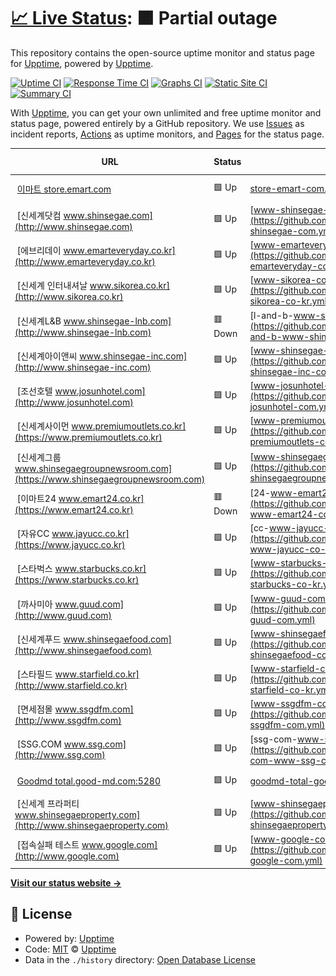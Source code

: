 # [📈 Live Status](https://demo.upptime.js.org): <!--live status--> **🟧 Partial outage**

This repository contains the open-source uptime monitor and status page for [Upptime](https://upptime.js.org), powered by [Upptime](https://github.com/upptime/upptime).

[![Uptime CI](https://github.com/lksjames/monitoring/workflows/Uptime%20CI/badge.svg)](https://github.com/lksjames/monitoring/actions?query=workflow%3A%22Uptime+CI%22)
[![Response Time CI](https://github.com/lksjames/monitoring/workflows/Response%20Time%20CI/badge.svg)](https://github.com/lksjames/monitoring/actions?query=workflow%3A%22Response+Time+CI%22)
[![Graphs CI](https://github.com/lksjames/monitoring/workflows/Graphs%20CI/badge.svg)](https://github.com/lksjames/monitoring/actions?query=workflow%3A%22Graphs+CI%22)
[![Static Site CI](https://github.com/lksjames/monitoring/workflows/Static%20Site%20CI/badge.svg)](https://github.com/lksjames/monitoring/actions?query=workflow%3A%22Static+Site+CI%22)
[![Summary CI](https://github.com/lksjames/monitoring/workflows/Summary%20CI/badge.svg)](https://github.com/lksjames/monitoring/actions?query=workflow%3A%22Summary+CI%22)

With [Upptime](https://upptime.js.org), you can get your own unlimited and free uptime monitor and status page, powered entirely by a GitHub repository. We use [Issues](https://github.com/upptime/upptime/issues) as incident reports, [Actions](https://github.com/lksjames/monitoring/actions) as uptime monitors, and [Pages](https://demo.upptime.js.org) for the status page.

<!--start: status pages-->
<!-- This summary is generated by Upptime (https://github.com/upptime/upptime) -->
<!-- Do not edit this manually, your changes will be overwritten -->
<!-- prettier-ignore -->
| URL | Status | History | Response Time | Uptime |
| --- | ------ | ------- | ------------- | ------ |
| <img alt="" src="https://icons.duckduckgo.com/ip3/store.emart.com.ico" height="13"> [이마트 store.emart.com](https://store.emart.com) | 🟩 Up | [store-emart-com.yml](https://github.com/lksjames/monitoring/commits/HEAD/history/store-emart-com.yml) | <details><summary><img alt="Response time graph" src="./graphs/store-emart-com/response-time-week.png" height="20"> 801ms</summary><br><a href="https://lksjames.github.io/monitoring/history/store-emart-com"><img alt="Response time 1028" src="https://img.shields.io/endpoint?url=https%3A%2F%2Fraw.githubusercontent.com%2Flksjames%2Fmonitoring%2FHEAD%2Fapi%2Fstore-emart-com%2Fresponse-time.json"></a><br><a href="https://lksjames.github.io/monitoring/history/store-emart-com"><img alt="24-hour response time 631" src="https://img.shields.io/endpoint?url=https%3A%2F%2Fraw.githubusercontent.com%2Flksjames%2Fmonitoring%2FHEAD%2Fapi%2Fstore-emart-com%2Fresponse-time-day.json"></a><br><a href="https://lksjames.github.io/monitoring/history/store-emart-com"><img alt="7-day response time 801" src="https://img.shields.io/endpoint?url=https%3A%2F%2Fraw.githubusercontent.com%2Flksjames%2Fmonitoring%2FHEAD%2Fapi%2Fstore-emart-com%2Fresponse-time-week.json"></a><br><a href="https://lksjames.github.io/monitoring/history/store-emart-com"><img alt="30-day response time 810" src="https://img.shields.io/endpoint?url=https%3A%2F%2Fraw.githubusercontent.com%2Flksjames%2Fmonitoring%2FHEAD%2Fapi%2Fstore-emart-com%2Fresponse-time-month.json"></a><br><a href="https://lksjames.github.io/monitoring/history/store-emart-com"><img alt="1-year response time 1026" src="https://img.shields.io/endpoint?url=https%3A%2F%2Fraw.githubusercontent.com%2Flksjames%2Fmonitoring%2FHEAD%2Fapi%2Fstore-emart-com%2Fresponse-time-year.json"></a></details> | <details><summary><a href="https://lksjames.github.io/monitoring/history/store-emart-com">100.00%</a></summary><a href="https://lksjames.github.io/monitoring/history/store-emart-com"><img alt="All-time uptime 99.62%" src="https://img.shields.io/endpoint?url=https%3A%2F%2Fraw.githubusercontent.com%2Flksjames%2Fmonitoring%2FHEAD%2Fapi%2Fstore-emart-com%2Fuptime.json"></a><br><a href="https://lksjames.github.io/monitoring/history/store-emart-com"><img alt="24-hour uptime 100.00%" src="https://img.shields.io/endpoint?url=https%3A%2F%2Fraw.githubusercontent.com%2Flksjames%2Fmonitoring%2FHEAD%2Fapi%2Fstore-emart-com%2Fuptime-day.json"></a><br><a href="https://lksjames.github.io/monitoring/history/store-emart-com"><img alt="7-day uptime 100.00%" src="https://img.shields.io/endpoint?url=https%3A%2F%2Fraw.githubusercontent.com%2Flksjames%2Fmonitoring%2FHEAD%2Fapi%2Fstore-emart-com%2Fuptime-week.json"></a><br><a href="https://lksjames.github.io/monitoring/history/store-emart-com"><img alt="30-day uptime 100.00%" src="https://img.shields.io/endpoint?url=https%3A%2F%2Fraw.githubusercontent.com%2Flksjames%2Fmonitoring%2FHEAD%2Fapi%2Fstore-emart-com%2Fuptime-month.json"></a><br><a href="https://lksjames.github.io/monitoring/history/store-emart-com"><img alt="1-year uptime 99.53%" src="https://img.shields.io/endpoint?url=https%3A%2F%2Fraw.githubusercontent.com%2Flksjames%2Fmonitoring%2FHEAD%2Fapi%2Fstore-emart-com%2Fuptime-year.json"></a></details>
| <img alt="" src="https://icons.duckduckgo.com/ip3/www.shinsegae.com.ico" height="13"> [신세계닷컴 www.shinsegae.com](http://www.shinsegae.com) | 🟩 Up | [www-shinsegae-com.yml](https://github.com/lksjames/monitoring/commits/HEAD/history/www-shinsegae-com.yml) | <details><summary><img alt="Response time graph" src="./graphs/www-shinsegae-com/response-time-week.png" height="20"> 1238ms</summary><br><a href="https://lksjames.github.io/monitoring/history/www-shinsegae-com"><img alt="Response time 1270" src="https://img.shields.io/endpoint?url=https%3A%2F%2Fraw.githubusercontent.com%2Flksjames%2Fmonitoring%2FHEAD%2Fapi%2Fwww-shinsegae-com%2Fresponse-time.json"></a><br><a href="https://lksjames.github.io/monitoring/history/www-shinsegae-com"><img alt="24-hour response time 966" src="https://img.shields.io/endpoint?url=https%3A%2F%2Fraw.githubusercontent.com%2Flksjames%2Fmonitoring%2FHEAD%2Fapi%2Fwww-shinsegae-com%2Fresponse-time-day.json"></a><br><a href="https://lksjames.github.io/monitoring/history/www-shinsegae-com"><img alt="7-day response time 1238" src="https://img.shields.io/endpoint?url=https%3A%2F%2Fraw.githubusercontent.com%2Flksjames%2Fmonitoring%2FHEAD%2Fapi%2Fwww-shinsegae-com%2Fresponse-time-week.json"></a><br><a href="https://lksjames.github.io/monitoring/history/www-shinsegae-com"><img alt="30-day response time 1246" src="https://img.shields.io/endpoint?url=https%3A%2F%2Fraw.githubusercontent.com%2Flksjames%2Fmonitoring%2FHEAD%2Fapi%2Fwww-shinsegae-com%2Fresponse-time-month.json"></a><br><a href="https://lksjames.github.io/monitoring/history/www-shinsegae-com"><img alt="1-year response time 1277" src="https://img.shields.io/endpoint?url=https%3A%2F%2Fraw.githubusercontent.com%2Flksjames%2Fmonitoring%2FHEAD%2Fapi%2Fwww-shinsegae-com%2Fresponse-time-year.json"></a></details> | <details><summary><a href="https://lksjames.github.io/monitoring/history/www-shinsegae-com">100.00%</a></summary><a href="https://lksjames.github.io/monitoring/history/www-shinsegae-com"><img alt="All-time uptime 99.99%" src="https://img.shields.io/endpoint?url=https%3A%2F%2Fraw.githubusercontent.com%2Flksjames%2Fmonitoring%2FHEAD%2Fapi%2Fwww-shinsegae-com%2Fuptime.json"></a><br><a href="https://lksjames.github.io/monitoring/history/www-shinsegae-com"><img alt="24-hour uptime 100.00%" src="https://img.shields.io/endpoint?url=https%3A%2F%2Fraw.githubusercontent.com%2Flksjames%2Fmonitoring%2FHEAD%2Fapi%2Fwww-shinsegae-com%2Fuptime-day.json"></a><br><a href="https://lksjames.github.io/monitoring/history/www-shinsegae-com"><img alt="7-day uptime 100.00%" src="https://img.shields.io/endpoint?url=https%3A%2F%2Fraw.githubusercontent.com%2Flksjames%2Fmonitoring%2FHEAD%2Fapi%2Fwww-shinsegae-com%2Fuptime-week.json"></a><br><a href="https://lksjames.github.io/monitoring/history/www-shinsegae-com"><img alt="30-day uptime 100.00%" src="https://img.shields.io/endpoint?url=https%3A%2F%2Fraw.githubusercontent.com%2Flksjames%2Fmonitoring%2FHEAD%2Fapi%2Fwww-shinsegae-com%2Fuptime-month.json"></a><br><a href="https://lksjames.github.io/monitoring/history/www-shinsegae-com"><img alt="1-year uptime 99.99%" src="https://img.shields.io/endpoint?url=https%3A%2F%2Fraw.githubusercontent.com%2Flksjames%2Fmonitoring%2FHEAD%2Fapi%2Fwww-shinsegae-com%2Fuptime-year.json"></a></details>
| <img alt="" src="https://icons.duckduckgo.com/ip3/www.emarteveryday.co.kr.ico" height="13"> [에브리데이 www.emarteveryday.co.kr](http://www.emarteveryday.co.kr) | 🟩 Up | [www-emarteveryday-co-kr.yml](https://github.com/lksjames/monitoring/commits/HEAD/history/www-emarteveryday-co-kr.yml) | <details><summary><img alt="Response time graph" src="./graphs/www-emarteveryday-co-kr/response-time-week.png" height="20"> 970ms</summary><br><a href="https://lksjames.github.io/monitoring/history/www-emarteveryday-co-kr"><img alt="Response time 1353" src="https://img.shields.io/endpoint?url=https%3A%2F%2Fraw.githubusercontent.com%2Flksjames%2Fmonitoring%2FHEAD%2Fapi%2Fwww-emarteveryday-co-kr%2Fresponse-time.json"></a><br><a href="https://lksjames.github.io/monitoring/history/www-emarteveryday-co-kr"><img alt="24-hour response time 642" src="https://img.shields.io/endpoint?url=https%3A%2F%2Fraw.githubusercontent.com%2Flksjames%2Fmonitoring%2FHEAD%2Fapi%2Fwww-emarteveryday-co-kr%2Fresponse-time-day.json"></a><br><a href="https://lksjames.github.io/monitoring/history/www-emarteveryday-co-kr"><img alt="7-day response time 970" src="https://img.shields.io/endpoint?url=https%3A%2F%2Fraw.githubusercontent.com%2Flksjames%2Fmonitoring%2FHEAD%2Fapi%2Fwww-emarteveryday-co-kr%2Fresponse-time-week.json"></a><br><a href="https://lksjames.github.io/monitoring/history/www-emarteveryday-co-kr"><img alt="30-day response time 969" src="https://img.shields.io/endpoint?url=https%3A%2F%2Fraw.githubusercontent.com%2Flksjames%2Fmonitoring%2FHEAD%2Fapi%2Fwww-emarteveryday-co-kr%2Fresponse-time-month.json"></a><br><a href="https://lksjames.github.io/monitoring/history/www-emarteveryday-co-kr"><img alt="1-year response time 1344" src="https://img.shields.io/endpoint?url=https%3A%2F%2Fraw.githubusercontent.com%2Flksjames%2Fmonitoring%2FHEAD%2Fapi%2Fwww-emarteveryday-co-kr%2Fresponse-time-year.json"></a></details> | <details><summary><a href="https://lksjames.github.io/monitoring/history/www-emarteveryday-co-kr">100.00%</a></summary><a href="https://lksjames.github.io/monitoring/history/www-emarteveryday-co-kr"><img alt="All-time uptime 100.00%" src="https://img.shields.io/endpoint?url=https%3A%2F%2Fraw.githubusercontent.com%2Flksjames%2Fmonitoring%2FHEAD%2Fapi%2Fwww-emarteveryday-co-kr%2Fuptime.json"></a><br><a href="https://lksjames.github.io/monitoring/history/www-emarteveryday-co-kr"><img alt="24-hour uptime 100.00%" src="https://img.shields.io/endpoint?url=https%3A%2F%2Fraw.githubusercontent.com%2Flksjames%2Fmonitoring%2FHEAD%2Fapi%2Fwww-emarteveryday-co-kr%2Fuptime-day.json"></a><br><a href="https://lksjames.github.io/monitoring/history/www-emarteveryday-co-kr"><img alt="7-day uptime 100.00%" src="https://img.shields.io/endpoint?url=https%3A%2F%2Fraw.githubusercontent.com%2Flksjames%2Fmonitoring%2FHEAD%2Fapi%2Fwww-emarteveryday-co-kr%2Fuptime-week.json"></a><br><a href="https://lksjames.github.io/monitoring/history/www-emarteveryday-co-kr"><img alt="30-day uptime 100.00%" src="https://img.shields.io/endpoint?url=https%3A%2F%2Fraw.githubusercontent.com%2Flksjames%2Fmonitoring%2FHEAD%2Fapi%2Fwww-emarteveryday-co-kr%2Fuptime-month.json"></a><br><a href="https://lksjames.github.io/monitoring/history/www-emarteveryday-co-kr"><img alt="1-year uptime 100.00%" src="https://img.shields.io/endpoint?url=https%3A%2F%2Fraw.githubusercontent.com%2Flksjames%2Fmonitoring%2FHEAD%2Fapi%2Fwww-emarteveryday-co-kr%2Fuptime-year.json"></a></details>
| <img alt="" src="https://icons.duckduckgo.com/ip3/www.sikorea.co.kr.ico" height="13"> [신세계 인터내셔날 www.sikorea.co.kr](http://www.sikorea.co.kr) | 🟩 Up | [www-sikorea-co-kr.yml](https://github.com/lksjames/monitoring/commits/HEAD/history/www-sikorea-co-kr.yml) | <details><summary><img alt="Response time graph" src="./graphs/www-sikorea-co-kr/response-time-week.png" height="20"> 1541ms</summary><br><a href="https://lksjames.github.io/monitoring/history/www-sikorea-co-kr"><img alt="Response time 1164" src="https://img.shields.io/endpoint?url=https%3A%2F%2Fraw.githubusercontent.com%2Flksjames%2Fmonitoring%2FHEAD%2Fapi%2Fwww-sikorea-co-kr%2Fresponse-time.json"></a><br><a href="https://lksjames.github.io/monitoring/history/www-sikorea-co-kr"><img alt="24-hour response time 730" src="https://img.shields.io/endpoint?url=https%3A%2F%2Fraw.githubusercontent.com%2Flksjames%2Fmonitoring%2FHEAD%2Fapi%2Fwww-sikorea-co-kr%2Fresponse-time-day.json"></a><br><a href="https://lksjames.github.io/monitoring/history/www-sikorea-co-kr"><img alt="7-day response time 1541" src="https://img.shields.io/endpoint?url=https%3A%2F%2Fraw.githubusercontent.com%2Flksjames%2Fmonitoring%2FHEAD%2Fapi%2Fwww-sikorea-co-kr%2Fresponse-time-week.json"></a><br><a href="https://lksjames.github.io/monitoring/history/www-sikorea-co-kr"><img alt="30-day response time 1067" src="https://img.shields.io/endpoint?url=https%3A%2F%2Fraw.githubusercontent.com%2Flksjames%2Fmonitoring%2FHEAD%2Fapi%2Fwww-sikorea-co-kr%2Fresponse-time-month.json"></a><br><a href="https://lksjames.github.io/monitoring/history/www-sikorea-co-kr"><img alt="1-year response time 1157" src="https://img.shields.io/endpoint?url=https%3A%2F%2Fraw.githubusercontent.com%2Flksjames%2Fmonitoring%2FHEAD%2Fapi%2Fwww-sikorea-co-kr%2Fresponse-time-year.json"></a></details> | <details><summary><a href="https://lksjames.github.io/monitoring/history/www-sikorea-co-kr">100.00%</a></summary><a href="https://lksjames.github.io/monitoring/history/www-sikorea-co-kr"><img alt="All-time uptime 100.00%" src="https://img.shields.io/endpoint?url=https%3A%2F%2Fraw.githubusercontent.com%2Flksjames%2Fmonitoring%2FHEAD%2Fapi%2Fwww-sikorea-co-kr%2Fuptime.json"></a><br><a href="https://lksjames.github.io/monitoring/history/www-sikorea-co-kr"><img alt="24-hour uptime 100.00%" src="https://img.shields.io/endpoint?url=https%3A%2F%2Fraw.githubusercontent.com%2Flksjames%2Fmonitoring%2FHEAD%2Fapi%2Fwww-sikorea-co-kr%2Fuptime-day.json"></a><br><a href="https://lksjames.github.io/monitoring/history/www-sikorea-co-kr"><img alt="7-day uptime 100.00%" src="https://img.shields.io/endpoint?url=https%3A%2F%2Fraw.githubusercontent.com%2Flksjames%2Fmonitoring%2FHEAD%2Fapi%2Fwww-sikorea-co-kr%2Fuptime-week.json"></a><br><a href="https://lksjames.github.io/monitoring/history/www-sikorea-co-kr"><img alt="30-day uptime 100.00%" src="https://img.shields.io/endpoint?url=https%3A%2F%2Fraw.githubusercontent.com%2Flksjames%2Fmonitoring%2FHEAD%2Fapi%2Fwww-sikorea-co-kr%2Fuptime-month.json"></a><br><a href="https://lksjames.github.io/monitoring/history/www-sikorea-co-kr"><img alt="1-year uptime 100.00%" src="https://img.shields.io/endpoint?url=https%3A%2F%2Fraw.githubusercontent.com%2Flksjames%2Fmonitoring%2FHEAD%2Fapi%2Fwww-sikorea-co-kr%2Fuptime-year.json"></a></details>
| <img alt="" src="https://icons.duckduckgo.com/ip3/www.shinsegae-lnb.com.ico" height="13"> [신세계L&B www.shinsegae-lnb.com](http://www.shinsegae-lnb.com) | 🟥 Down | [l-and-b-www-shinsegae-lnb-com.yml](https://github.com/lksjames/monitoring/commits/HEAD/history/l-and-b-www-shinsegae-lnb-com.yml) | <details><summary><img alt="Response time graph" src="./graphs/l-and-b-www-shinsegae-lnb-com/response-time-week.png" height="20"> 0ms</summary><br><a href="https://lksjames.github.io/monitoring/history/l-and-b-www-shinsegae-lnb-com"><img alt="Response time 1368" src="https://img.shields.io/endpoint?url=https%3A%2F%2Fraw.githubusercontent.com%2Flksjames%2Fmonitoring%2FHEAD%2Fapi%2Fl-and-b-www-shinsegae-lnb-com%2Fresponse-time.json"></a><br><a href="https://lksjames.github.io/monitoring/history/l-and-b-www-shinsegae-lnb-com"><img alt="24-hour response time 0" src="https://img.shields.io/endpoint?url=https%3A%2F%2Fraw.githubusercontent.com%2Flksjames%2Fmonitoring%2FHEAD%2Fapi%2Fl-and-b-www-shinsegae-lnb-com%2Fresponse-time-day.json"></a><br><a href="https://lksjames.github.io/monitoring/history/l-and-b-www-shinsegae-lnb-com"><img alt="7-day response time 0" src="https://img.shields.io/endpoint?url=https%3A%2F%2Fraw.githubusercontent.com%2Flksjames%2Fmonitoring%2FHEAD%2Fapi%2Fl-and-b-www-shinsegae-lnb-com%2Fresponse-time-week.json"></a><br><a href="https://lksjames.github.io/monitoring/history/l-and-b-www-shinsegae-lnb-com"><img alt="30-day response time 0" src="https://img.shields.io/endpoint?url=https%3A%2F%2Fraw.githubusercontent.com%2Flksjames%2Fmonitoring%2FHEAD%2Fapi%2Fl-and-b-www-shinsegae-lnb-com%2Fresponse-time-month.json"></a><br><a href="https://lksjames.github.io/monitoring/history/l-and-b-www-shinsegae-lnb-com"><img alt="1-year response time 1411" src="https://img.shields.io/endpoint?url=https%3A%2F%2Fraw.githubusercontent.com%2Flksjames%2Fmonitoring%2FHEAD%2Fapi%2Fl-and-b-www-shinsegae-lnb-com%2Fresponse-time-year.json"></a></details> | <details><summary><a href="https://lksjames.github.io/monitoring/history/l-and-b-www-shinsegae-lnb-com">0.00%</a></summary><a href="https://lksjames.github.io/monitoring/history/l-and-b-www-shinsegae-lnb-com"><img alt="All-time uptime 86.27%" src="https://img.shields.io/endpoint?url=https%3A%2F%2Fraw.githubusercontent.com%2Flksjames%2Fmonitoring%2FHEAD%2Fapi%2Fl-and-b-www-shinsegae-lnb-com%2Fuptime.json"></a><br><a href="https://lksjames.github.io/monitoring/history/l-and-b-www-shinsegae-lnb-com"><img alt="24-hour uptime 0.00%" src="https://img.shields.io/endpoint?url=https%3A%2F%2Fraw.githubusercontent.com%2Flksjames%2Fmonitoring%2FHEAD%2Fapi%2Fl-and-b-www-shinsegae-lnb-com%2Fuptime-day.json"></a><br><a href="https://lksjames.github.io/monitoring/history/l-and-b-www-shinsegae-lnb-com"><img alt="7-day uptime 0.00%" src="https://img.shields.io/endpoint?url=https%3A%2F%2Fraw.githubusercontent.com%2Flksjames%2Fmonitoring%2FHEAD%2Fapi%2Fl-and-b-www-shinsegae-lnb-com%2Fuptime-week.json"></a><br><a href="https://lksjames.github.io/monitoring/history/l-and-b-www-shinsegae-lnb-com"><img alt="30-day uptime 0.00%" src="https://img.shields.io/endpoint?url=https%3A%2F%2Fraw.githubusercontent.com%2Flksjames%2Fmonitoring%2FHEAD%2Fapi%2Fl-and-b-www-shinsegae-lnb-com%2Fuptime-month.json"></a><br><a href="https://lksjames.github.io/monitoring/history/l-and-b-www-shinsegae-lnb-com"><img alt="1-year uptime 82.65%" src="https://img.shields.io/endpoint?url=https%3A%2F%2Fraw.githubusercontent.com%2Flksjames%2Fmonitoring%2FHEAD%2Fapi%2Fl-and-b-www-shinsegae-lnb-com%2Fuptime-year.json"></a></details>
| <img alt="" src="https://icons.duckduckgo.com/ip3/www.shinsegae-inc.com.ico" height="13"> [신세계아이앤씨 www.shinsegae-inc.com](http://www.shinsegae-inc.com) | 🟩 Up | [www-shinsegae-inc-com.yml](https://github.com/lksjames/monitoring/commits/HEAD/history/www-shinsegae-inc-com.yml) | <details><summary><img alt="Response time graph" src="./graphs/www-shinsegae-inc-com/response-time-week.png" height="20"> 1475ms</summary><br><a href="https://lksjames.github.io/monitoring/history/www-shinsegae-inc-com"><img alt="Response time 1977" src="https://img.shields.io/endpoint?url=https%3A%2F%2Fraw.githubusercontent.com%2Flksjames%2Fmonitoring%2FHEAD%2Fapi%2Fwww-shinsegae-inc-com%2Fresponse-time.json"></a><br><a href="https://lksjames.github.io/monitoring/history/www-shinsegae-inc-com"><img alt="24-hour response time 1287" src="https://img.shields.io/endpoint?url=https%3A%2F%2Fraw.githubusercontent.com%2Flksjames%2Fmonitoring%2FHEAD%2Fapi%2Fwww-shinsegae-inc-com%2Fresponse-time-day.json"></a><br><a href="https://lksjames.github.io/monitoring/history/www-shinsegae-inc-com"><img alt="7-day response time 1475" src="https://img.shields.io/endpoint?url=https%3A%2F%2Fraw.githubusercontent.com%2Flksjames%2Fmonitoring%2FHEAD%2Fapi%2Fwww-shinsegae-inc-com%2Fresponse-time-week.json"></a><br><a href="https://lksjames.github.io/monitoring/history/www-shinsegae-inc-com"><img alt="30-day response time 1447" src="https://img.shields.io/endpoint?url=https%3A%2F%2Fraw.githubusercontent.com%2Flksjames%2Fmonitoring%2FHEAD%2Fapi%2Fwww-shinsegae-inc-com%2Fresponse-time-month.json"></a><br><a href="https://lksjames.github.io/monitoring/history/www-shinsegae-inc-com"><img alt="1-year response time 1687" src="https://img.shields.io/endpoint?url=https%3A%2F%2Fraw.githubusercontent.com%2Flksjames%2Fmonitoring%2FHEAD%2Fapi%2Fwww-shinsegae-inc-com%2Fresponse-time-year.json"></a></details> | <details><summary><a href="https://lksjames.github.io/monitoring/history/www-shinsegae-inc-com">100.00%</a></summary><a href="https://lksjames.github.io/monitoring/history/www-shinsegae-inc-com"><img alt="All-time uptime 99.96%" src="https://img.shields.io/endpoint?url=https%3A%2F%2Fraw.githubusercontent.com%2Flksjames%2Fmonitoring%2FHEAD%2Fapi%2Fwww-shinsegae-inc-com%2Fuptime.json"></a><br><a href="https://lksjames.github.io/monitoring/history/www-shinsegae-inc-com"><img alt="24-hour uptime 100.00%" src="https://img.shields.io/endpoint?url=https%3A%2F%2Fraw.githubusercontent.com%2Flksjames%2Fmonitoring%2FHEAD%2Fapi%2Fwww-shinsegae-inc-com%2Fuptime-day.json"></a><br><a href="https://lksjames.github.io/monitoring/history/www-shinsegae-inc-com"><img alt="7-day uptime 100.00%" src="https://img.shields.io/endpoint?url=https%3A%2F%2Fraw.githubusercontent.com%2Flksjames%2Fmonitoring%2FHEAD%2Fapi%2Fwww-shinsegae-inc-com%2Fuptime-week.json"></a><br><a href="https://lksjames.github.io/monitoring/history/www-shinsegae-inc-com"><img alt="30-day uptime 99.75%" src="https://img.shields.io/endpoint?url=https%3A%2F%2Fraw.githubusercontent.com%2Flksjames%2Fmonitoring%2FHEAD%2Fapi%2Fwww-shinsegae-inc-com%2Fuptime-month.json"></a><br><a href="https://lksjames.github.io/monitoring/history/www-shinsegae-inc-com"><img alt="1-year uptime 99.96%" src="https://img.shields.io/endpoint?url=https%3A%2F%2Fraw.githubusercontent.com%2Flksjames%2Fmonitoring%2FHEAD%2Fapi%2Fwww-shinsegae-inc-com%2Fuptime-year.json"></a></details>
| <img alt="" src="https://icons.duckduckgo.com/ip3/www.josunhotel.com.ico" height="13"> [조선호텔 www.josunhotel.com](http://www.josunhotel.com) | 🟩 Up | [www-josunhotel-com.yml](https://github.com/lksjames/monitoring/commits/HEAD/history/www-josunhotel-com.yml) | <details><summary><img alt="Response time graph" src="./graphs/www-josunhotel-com/response-time-week.png" height="20"> 6404ms</summary><br><a href="https://lksjames.github.io/monitoring/history/www-josunhotel-com"><img alt="Response time 3705" src="https://img.shields.io/endpoint?url=https%3A%2F%2Fraw.githubusercontent.com%2Flksjames%2Fmonitoring%2FHEAD%2Fapi%2Fwww-josunhotel-com%2Fresponse-time.json"></a><br><a href="https://lksjames.github.io/monitoring/history/www-josunhotel-com"><img alt="24-hour response time 2823" src="https://img.shields.io/endpoint?url=https%3A%2F%2Fraw.githubusercontent.com%2Flksjames%2Fmonitoring%2FHEAD%2Fapi%2Fwww-josunhotel-com%2Fresponse-time-day.json"></a><br><a href="https://lksjames.github.io/monitoring/history/www-josunhotel-com"><img alt="7-day response time 6404" src="https://img.shields.io/endpoint?url=https%3A%2F%2Fraw.githubusercontent.com%2Flksjames%2Fmonitoring%2FHEAD%2Fapi%2Fwww-josunhotel-com%2Fresponse-time-week.json"></a><br><a href="https://lksjames.github.io/monitoring/history/www-josunhotel-com"><img alt="30-day response time 5147" src="https://img.shields.io/endpoint?url=https%3A%2F%2Fraw.githubusercontent.com%2Flksjames%2Fmonitoring%2FHEAD%2Fapi%2Fwww-josunhotel-com%2Fresponse-time-month.json"></a><br><a href="https://lksjames.github.io/monitoring/history/www-josunhotel-com"><img alt="1-year response time 3786" src="https://img.shields.io/endpoint?url=https%3A%2F%2Fraw.githubusercontent.com%2Flksjames%2Fmonitoring%2FHEAD%2Fapi%2Fwww-josunhotel-com%2Fresponse-time-year.json"></a></details> | <details><summary><a href="https://lksjames.github.io/monitoring/history/www-josunhotel-com">100.00%</a></summary><a href="https://lksjames.github.io/monitoring/history/www-josunhotel-com"><img alt="All-time uptime 99.10%" src="https://img.shields.io/endpoint?url=https%3A%2F%2Fraw.githubusercontent.com%2Flksjames%2Fmonitoring%2FHEAD%2Fapi%2Fwww-josunhotel-com%2Fuptime.json"></a><br><a href="https://lksjames.github.io/monitoring/history/www-josunhotel-com"><img alt="24-hour uptime 100.00%" src="https://img.shields.io/endpoint?url=https%3A%2F%2Fraw.githubusercontent.com%2Flksjames%2Fmonitoring%2FHEAD%2Fapi%2Fwww-josunhotel-com%2Fuptime-day.json"></a><br><a href="https://lksjames.github.io/monitoring/history/www-josunhotel-com"><img alt="7-day uptime 100.00%" src="https://img.shields.io/endpoint?url=https%3A%2F%2Fraw.githubusercontent.com%2Flksjames%2Fmonitoring%2FHEAD%2Fapi%2Fwww-josunhotel-com%2Fuptime-week.json"></a><br><a href="https://lksjames.github.io/monitoring/history/www-josunhotel-com"><img alt="30-day uptime 100.00%" src="https://img.shields.io/endpoint?url=https%3A%2F%2Fraw.githubusercontent.com%2Flksjames%2Fmonitoring%2FHEAD%2Fapi%2Fwww-josunhotel-com%2Fuptime-month.json"></a><br><a href="https://lksjames.github.io/monitoring/history/www-josunhotel-com"><img alt="1-year uptime 99.30%" src="https://img.shields.io/endpoint?url=https%3A%2F%2Fraw.githubusercontent.com%2Flksjames%2Fmonitoring%2FHEAD%2Fapi%2Fwww-josunhotel-com%2Fuptime-year.json"></a></details>
| <img alt="" src="https://icons.duckduckgo.com/ip3/www.premiumoutlets.co.kr.ico" height="13"> [신세계사이먼 www.premiumoutlets.co.kr](https://www.premiumoutlets.co.kr) | 🟩 Up | [www-premiumoutlets-co-kr.yml](https://github.com/lksjames/monitoring/commits/HEAD/history/www-premiumoutlets-co-kr.yml) | <details><summary><img alt="Response time graph" src="./graphs/www-premiumoutlets-co-kr/response-time-week.png" height="20"> 1346ms</summary><br><a href="https://lksjames.github.io/monitoring/history/www-premiumoutlets-co-kr"><img alt="Response time 1232" src="https://img.shields.io/endpoint?url=https%3A%2F%2Fraw.githubusercontent.com%2Flksjames%2Fmonitoring%2FHEAD%2Fapi%2Fwww-premiumoutlets-co-kr%2Fresponse-time.json"></a><br><a href="https://lksjames.github.io/monitoring/history/www-premiumoutlets-co-kr"><img alt="24-hour response time 1056" src="https://img.shields.io/endpoint?url=https%3A%2F%2Fraw.githubusercontent.com%2Flksjames%2Fmonitoring%2FHEAD%2Fapi%2Fwww-premiumoutlets-co-kr%2Fresponse-time-day.json"></a><br><a href="https://lksjames.github.io/monitoring/history/www-premiumoutlets-co-kr"><img alt="7-day response time 1346" src="https://img.shields.io/endpoint?url=https%3A%2F%2Fraw.githubusercontent.com%2Flksjames%2Fmonitoring%2FHEAD%2Fapi%2Fwww-premiumoutlets-co-kr%2Fresponse-time-week.json"></a><br><a href="https://lksjames.github.io/monitoring/history/www-premiumoutlets-co-kr"><img alt="30-day response time 1324" src="https://img.shields.io/endpoint?url=https%3A%2F%2Fraw.githubusercontent.com%2Flksjames%2Fmonitoring%2FHEAD%2Fapi%2Fwww-premiumoutlets-co-kr%2Fresponse-time-month.json"></a><br><a href="https://lksjames.github.io/monitoring/history/www-premiumoutlets-co-kr"><img alt="1-year response time 1229" src="https://img.shields.io/endpoint?url=https%3A%2F%2Fraw.githubusercontent.com%2Flksjames%2Fmonitoring%2FHEAD%2Fapi%2Fwww-premiumoutlets-co-kr%2Fresponse-time-year.json"></a></details> | <details><summary><a href="https://lksjames.github.io/monitoring/history/www-premiumoutlets-co-kr">100.00%</a></summary><a href="https://lksjames.github.io/monitoring/history/www-premiumoutlets-co-kr"><img alt="All-time uptime 99.95%" src="https://img.shields.io/endpoint?url=https%3A%2F%2Fraw.githubusercontent.com%2Flksjames%2Fmonitoring%2FHEAD%2Fapi%2Fwww-premiumoutlets-co-kr%2Fuptime.json"></a><br><a href="https://lksjames.github.io/monitoring/history/www-premiumoutlets-co-kr"><img alt="24-hour uptime 100.00%" src="https://img.shields.io/endpoint?url=https%3A%2F%2Fraw.githubusercontent.com%2Flksjames%2Fmonitoring%2FHEAD%2Fapi%2Fwww-premiumoutlets-co-kr%2Fuptime-day.json"></a><br><a href="https://lksjames.github.io/monitoring/history/www-premiumoutlets-co-kr"><img alt="7-day uptime 100.00%" src="https://img.shields.io/endpoint?url=https%3A%2F%2Fraw.githubusercontent.com%2Flksjames%2Fmonitoring%2FHEAD%2Fapi%2Fwww-premiumoutlets-co-kr%2Fuptime-week.json"></a><br><a href="https://lksjames.github.io/monitoring/history/www-premiumoutlets-co-kr"><img alt="30-day uptime 100.00%" src="https://img.shields.io/endpoint?url=https%3A%2F%2Fraw.githubusercontent.com%2Flksjames%2Fmonitoring%2FHEAD%2Fapi%2Fwww-premiumoutlets-co-kr%2Fuptime-month.json"></a><br><a href="https://lksjames.github.io/monitoring/history/www-premiumoutlets-co-kr"><img alt="1-year uptime 99.93%" src="https://img.shields.io/endpoint?url=https%3A%2F%2Fraw.githubusercontent.com%2Flksjames%2Fmonitoring%2FHEAD%2Fapi%2Fwww-premiumoutlets-co-kr%2Fuptime-year.json"></a></details>
| <img alt="" src="https://icons.duckduckgo.com/ip3/www.shinsegaegroupnewsroom.com.ico" height="13"> [신세계그룹 www.shinsegaegroupnewsroom.com](https://www.shinsegaegroupnewsroom.com) | 🟩 Up | [www-shinsegaegroupnewsroom-com.yml](https://github.com/lksjames/monitoring/commits/HEAD/history/www-shinsegaegroupnewsroom-com.yml) | <details><summary><img alt="Response time graph" src="./graphs/www-shinsegaegroupnewsroom-com/response-time-week.png" height="20"> 1456ms</summary><br><a href="https://lksjames.github.io/monitoring/history/www-shinsegaegroupnewsroom-com"><img alt="Response time 1305" src="https://img.shields.io/endpoint?url=https%3A%2F%2Fraw.githubusercontent.com%2Flksjames%2Fmonitoring%2FHEAD%2Fapi%2Fwww-shinsegaegroupnewsroom-com%2Fresponse-time.json"></a><br><a href="https://lksjames.github.io/monitoring/history/www-shinsegaegroupnewsroom-com"><img alt="24-hour response time 1221" src="https://img.shields.io/endpoint?url=https%3A%2F%2Fraw.githubusercontent.com%2Flksjames%2Fmonitoring%2FHEAD%2Fapi%2Fwww-shinsegaegroupnewsroom-com%2Fresponse-time-day.json"></a><br><a href="https://lksjames.github.io/monitoring/history/www-shinsegaegroupnewsroom-com"><img alt="7-day response time 1456" src="https://img.shields.io/endpoint?url=https%3A%2F%2Fraw.githubusercontent.com%2Flksjames%2Fmonitoring%2FHEAD%2Fapi%2Fwww-shinsegaegroupnewsroom-com%2Fresponse-time-week.json"></a><br><a href="https://lksjames.github.io/monitoring/history/www-shinsegaegroupnewsroom-com"><img alt="30-day response time 1393" src="https://img.shields.io/endpoint?url=https%3A%2F%2Fraw.githubusercontent.com%2Flksjames%2Fmonitoring%2FHEAD%2Fapi%2Fwww-shinsegaegroupnewsroom-com%2Fresponse-time-month.json"></a><br><a href="https://lksjames.github.io/monitoring/history/www-shinsegaegroupnewsroom-com"><img alt="1-year response time 1296" src="https://img.shields.io/endpoint?url=https%3A%2F%2Fraw.githubusercontent.com%2Flksjames%2Fmonitoring%2FHEAD%2Fapi%2Fwww-shinsegaegroupnewsroom-com%2Fresponse-time-year.json"></a></details> | <details><summary><a href="https://lksjames.github.io/monitoring/history/www-shinsegaegroupnewsroom-com">100.00%</a></summary><a href="https://lksjames.github.io/monitoring/history/www-shinsegaegroupnewsroom-com"><img alt="All-time uptime 99.93%" src="https://img.shields.io/endpoint?url=https%3A%2F%2Fraw.githubusercontent.com%2Flksjames%2Fmonitoring%2FHEAD%2Fapi%2Fwww-shinsegaegroupnewsroom-com%2Fuptime.json"></a><br><a href="https://lksjames.github.io/monitoring/history/www-shinsegaegroupnewsroom-com"><img alt="24-hour uptime 100.00%" src="https://img.shields.io/endpoint?url=https%3A%2F%2Fraw.githubusercontent.com%2Flksjames%2Fmonitoring%2FHEAD%2Fapi%2Fwww-shinsegaegroupnewsroom-com%2Fuptime-day.json"></a><br><a href="https://lksjames.github.io/monitoring/history/www-shinsegaegroupnewsroom-com"><img alt="7-day uptime 100.00%" src="https://img.shields.io/endpoint?url=https%3A%2F%2Fraw.githubusercontent.com%2Flksjames%2Fmonitoring%2FHEAD%2Fapi%2Fwww-shinsegaegroupnewsroom-com%2Fuptime-week.json"></a><br><a href="https://lksjames.github.io/monitoring/history/www-shinsegaegroupnewsroom-com"><img alt="30-day uptime 100.00%" src="https://img.shields.io/endpoint?url=https%3A%2F%2Fraw.githubusercontent.com%2Flksjames%2Fmonitoring%2FHEAD%2Fapi%2Fwww-shinsegaegroupnewsroom-com%2Fuptime-month.json"></a><br><a href="https://lksjames.github.io/monitoring/history/www-shinsegaegroupnewsroom-com"><img alt="1-year uptime 99.92%" src="https://img.shields.io/endpoint?url=https%3A%2F%2Fraw.githubusercontent.com%2Flksjames%2Fmonitoring%2FHEAD%2Fapi%2Fwww-shinsegaegroupnewsroom-com%2Fuptime-year.json"></a></details>
| <img alt="" src="https://icons.duckduckgo.com/ip3/www.emart24.co.kr.ico" height="13"> [이마트24 www.emart24.co.kr](https://www.emart24.co.kr) | 🟥 Down | [24-www-emart24-co-kr.yml](https://github.com/lksjames/monitoring/commits/HEAD/history/24-www-emart24-co-kr.yml) | <details><summary><img alt="Response time graph" src="./graphs/24-www-emart24-co-kr/response-time-week.png" height="20"> 0ms</summary><br><a href="https://lksjames.github.io/monitoring/history/24-www-emart24-co-kr"><img alt="Response time 1756" src="https://img.shields.io/endpoint?url=https%3A%2F%2Fraw.githubusercontent.com%2Flksjames%2Fmonitoring%2FHEAD%2Fapi%2F24-www-emart24-co-kr%2Fresponse-time.json"></a><br><a href="https://lksjames.github.io/monitoring/history/24-www-emart24-co-kr"><img alt="24-hour response time 0" src="https://img.shields.io/endpoint?url=https%3A%2F%2Fraw.githubusercontent.com%2Flksjames%2Fmonitoring%2FHEAD%2Fapi%2F24-www-emart24-co-kr%2Fresponse-time-day.json"></a><br><a href="https://lksjames.github.io/monitoring/history/24-www-emart24-co-kr"><img alt="7-day response time 0" src="https://img.shields.io/endpoint?url=https%3A%2F%2Fraw.githubusercontent.com%2Flksjames%2Fmonitoring%2FHEAD%2Fapi%2F24-www-emart24-co-kr%2Fresponse-time-week.json"></a><br><a href="https://lksjames.github.io/monitoring/history/24-www-emart24-co-kr"><img alt="30-day response time 0" src="https://img.shields.io/endpoint?url=https%3A%2F%2Fraw.githubusercontent.com%2Flksjames%2Fmonitoring%2FHEAD%2Fapi%2F24-www-emart24-co-kr%2Fresponse-time-month.json"></a><br><a href="https://lksjames.github.io/monitoring/history/24-www-emart24-co-kr"><img alt="1-year response time 1767" src="https://img.shields.io/endpoint?url=https%3A%2F%2Fraw.githubusercontent.com%2Flksjames%2Fmonitoring%2FHEAD%2Fapi%2F24-www-emart24-co-kr%2Fresponse-time-year.json"></a></details> | <details><summary><a href="https://lksjames.github.io/monitoring/history/24-www-emart24-co-kr">0.00%</a></summary><a href="https://lksjames.github.io/monitoring/history/24-www-emart24-co-kr"><img alt="All-time uptime 37.77%" src="https://img.shields.io/endpoint?url=https%3A%2F%2Fraw.githubusercontent.com%2Flksjames%2Fmonitoring%2FHEAD%2Fapi%2F24-www-emart24-co-kr%2Fuptime.json"></a><br><a href="https://lksjames.github.io/monitoring/history/24-www-emart24-co-kr"><img alt="24-hour uptime 0.00%" src="https://img.shields.io/endpoint?url=https%3A%2F%2Fraw.githubusercontent.com%2Flksjames%2Fmonitoring%2FHEAD%2Fapi%2F24-www-emart24-co-kr%2Fuptime-day.json"></a><br><a href="https://lksjames.github.io/monitoring/history/24-www-emart24-co-kr"><img alt="7-day uptime 0.00%" src="https://img.shields.io/endpoint?url=https%3A%2F%2Fraw.githubusercontent.com%2Flksjames%2Fmonitoring%2FHEAD%2Fapi%2F24-www-emart24-co-kr%2Fuptime-week.json"></a><br><a href="https://lksjames.github.io/monitoring/history/24-www-emart24-co-kr"><img alt="30-day uptime 0.00%" src="https://img.shields.io/endpoint?url=https%3A%2F%2Fraw.githubusercontent.com%2Flksjames%2Fmonitoring%2FHEAD%2Fapi%2F24-www-emart24-co-kr%2Fuptime-month.json"></a><br><a href="https://lksjames.github.io/monitoring/history/24-www-emart24-co-kr"><img alt="1-year uptime 34.48%" src="https://img.shields.io/endpoint?url=https%3A%2F%2Fraw.githubusercontent.com%2Flksjames%2Fmonitoring%2FHEAD%2Fapi%2F24-www-emart24-co-kr%2Fuptime-year.json"></a></details>
| <img alt="" src="https://icons.duckduckgo.com/ip3/www.jayucc.co.kr.ico" height="13"> [자유CC www.jayucc.co.kr](https://www.jayucc.co.kr) | 🟩 Up | [cc-www-jayucc-co-kr.yml](https://github.com/lksjames/monitoring/commits/HEAD/history/cc-www-jayucc-co-kr.yml) | <details><summary><img alt="Response time graph" src="./graphs/cc-www-jayucc-co-kr/response-time-week.png" height="20"> 3072ms</summary><br><a href="https://lksjames.github.io/monitoring/history/cc-www-jayucc-co-kr"><img alt="Response time 2964" src="https://img.shields.io/endpoint?url=https%3A%2F%2Fraw.githubusercontent.com%2Flksjames%2Fmonitoring%2FHEAD%2Fapi%2Fcc-www-jayucc-co-kr%2Fresponse-time.json"></a><br><a href="https://lksjames.github.io/monitoring/history/cc-www-jayucc-co-kr"><img alt="24-hour response time 2211" src="https://img.shields.io/endpoint?url=https%3A%2F%2Fraw.githubusercontent.com%2Flksjames%2Fmonitoring%2FHEAD%2Fapi%2Fcc-www-jayucc-co-kr%2Fresponse-time-day.json"></a><br><a href="https://lksjames.github.io/monitoring/history/cc-www-jayucc-co-kr"><img alt="7-day response time 3072" src="https://img.shields.io/endpoint?url=https%3A%2F%2Fraw.githubusercontent.com%2Flksjames%2Fmonitoring%2FHEAD%2Fapi%2Fcc-www-jayucc-co-kr%2Fresponse-time-week.json"></a><br><a href="https://lksjames.github.io/monitoring/history/cc-www-jayucc-co-kr"><img alt="30-day response time 2974" src="https://img.shields.io/endpoint?url=https%3A%2F%2Fraw.githubusercontent.com%2Flksjames%2Fmonitoring%2FHEAD%2Fapi%2Fcc-www-jayucc-co-kr%2Fresponse-time-month.json"></a><br><a href="https://lksjames.github.io/monitoring/history/cc-www-jayucc-co-kr"><img alt="1-year response time 2961" src="https://img.shields.io/endpoint?url=https%3A%2F%2Fraw.githubusercontent.com%2Flksjames%2Fmonitoring%2FHEAD%2Fapi%2Fcc-www-jayucc-co-kr%2Fresponse-time-year.json"></a></details> | <details><summary><a href="https://lksjames.github.io/monitoring/history/cc-www-jayucc-co-kr">100.00%</a></summary><a href="https://lksjames.github.io/monitoring/history/cc-www-jayucc-co-kr"><img alt="All-time uptime 99.99%" src="https://img.shields.io/endpoint?url=https%3A%2F%2Fraw.githubusercontent.com%2Flksjames%2Fmonitoring%2FHEAD%2Fapi%2Fcc-www-jayucc-co-kr%2Fuptime.json"></a><br><a href="https://lksjames.github.io/monitoring/history/cc-www-jayucc-co-kr"><img alt="24-hour uptime 100.00%" src="https://img.shields.io/endpoint?url=https%3A%2F%2Fraw.githubusercontent.com%2Flksjames%2Fmonitoring%2FHEAD%2Fapi%2Fcc-www-jayucc-co-kr%2Fuptime-day.json"></a><br><a href="https://lksjames.github.io/monitoring/history/cc-www-jayucc-co-kr"><img alt="7-day uptime 100.00%" src="https://img.shields.io/endpoint?url=https%3A%2F%2Fraw.githubusercontent.com%2Flksjames%2Fmonitoring%2FHEAD%2Fapi%2Fcc-www-jayucc-co-kr%2Fuptime-week.json"></a><br><a href="https://lksjames.github.io/monitoring/history/cc-www-jayucc-co-kr"><img alt="30-day uptime 100.00%" src="https://img.shields.io/endpoint?url=https%3A%2F%2Fraw.githubusercontent.com%2Flksjames%2Fmonitoring%2FHEAD%2Fapi%2Fcc-www-jayucc-co-kr%2Fuptime-month.json"></a><br><a href="https://lksjames.github.io/monitoring/history/cc-www-jayucc-co-kr"><img alt="1-year uptime 99.99%" src="https://img.shields.io/endpoint?url=https%3A%2F%2Fraw.githubusercontent.com%2Flksjames%2Fmonitoring%2FHEAD%2Fapi%2Fcc-www-jayucc-co-kr%2Fuptime-year.json"></a></details>
| <img alt="" src="https://icons.duckduckgo.com/ip3/www.starbucks.co.kr.ico" height="13"> [스타벅스 www.starbucks.co.kr](https://www.starbucks.co.kr) | 🟩 Up | [www-starbucks-co-kr.yml](https://github.com/lksjames/monitoring/commits/HEAD/history/www-starbucks-co-kr.yml) | <details><summary><img alt="Response time graph" src="./graphs/www-starbucks-co-kr/response-time-week.png" height="20"> 1767ms</summary><br><a href="https://lksjames.github.io/monitoring/history/www-starbucks-co-kr"><img alt="Response time 1679" src="https://img.shields.io/endpoint?url=https%3A%2F%2Fraw.githubusercontent.com%2Flksjames%2Fmonitoring%2FHEAD%2Fapi%2Fwww-starbucks-co-kr%2Fresponse-time.json"></a><br><a href="https://lksjames.github.io/monitoring/history/www-starbucks-co-kr"><img alt="24-hour response time 1293" src="https://img.shields.io/endpoint?url=https%3A%2F%2Fraw.githubusercontent.com%2Flksjames%2Fmonitoring%2FHEAD%2Fapi%2Fwww-starbucks-co-kr%2Fresponse-time-day.json"></a><br><a href="https://lksjames.github.io/monitoring/history/www-starbucks-co-kr"><img alt="7-day response time 1767" src="https://img.shields.io/endpoint?url=https%3A%2F%2Fraw.githubusercontent.com%2Flksjames%2Fmonitoring%2FHEAD%2Fapi%2Fwww-starbucks-co-kr%2Fresponse-time-week.json"></a><br><a href="https://lksjames.github.io/monitoring/history/www-starbucks-co-kr"><img alt="30-day response time 1844" src="https://img.shields.io/endpoint?url=https%3A%2F%2Fraw.githubusercontent.com%2Flksjames%2Fmonitoring%2FHEAD%2Fapi%2Fwww-starbucks-co-kr%2Fresponse-time-month.json"></a><br><a href="https://lksjames.github.io/monitoring/history/www-starbucks-co-kr"><img alt="1-year response time 1698" src="https://img.shields.io/endpoint?url=https%3A%2F%2Fraw.githubusercontent.com%2Flksjames%2Fmonitoring%2FHEAD%2Fapi%2Fwww-starbucks-co-kr%2Fresponse-time-year.json"></a></details> | <details><summary><a href="https://lksjames.github.io/monitoring/history/www-starbucks-co-kr">100.00%</a></summary><a href="https://lksjames.github.io/monitoring/history/www-starbucks-co-kr"><img alt="All-time uptime 99.98%" src="https://img.shields.io/endpoint?url=https%3A%2F%2Fraw.githubusercontent.com%2Flksjames%2Fmonitoring%2FHEAD%2Fapi%2Fwww-starbucks-co-kr%2Fuptime.json"></a><br><a href="https://lksjames.github.io/monitoring/history/www-starbucks-co-kr"><img alt="24-hour uptime 100.00%" src="https://img.shields.io/endpoint?url=https%3A%2F%2Fraw.githubusercontent.com%2Flksjames%2Fmonitoring%2FHEAD%2Fapi%2Fwww-starbucks-co-kr%2Fuptime-day.json"></a><br><a href="https://lksjames.github.io/monitoring/history/www-starbucks-co-kr"><img alt="7-day uptime 100.00%" src="https://img.shields.io/endpoint?url=https%3A%2F%2Fraw.githubusercontent.com%2Flksjames%2Fmonitoring%2FHEAD%2Fapi%2Fwww-starbucks-co-kr%2Fuptime-week.json"></a><br><a href="https://lksjames.github.io/monitoring/history/www-starbucks-co-kr"><img alt="30-day uptime 100.00%" src="https://img.shields.io/endpoint?url=https%3A%2F%2Fraw.githubusercontent.com%2Flksjames%2Fmonitoring%2FHEAD%2Fapi%2Fwww-starbucks-co-kr%2Fuptime-month.json"></a><br><a href="https://lksjames.github.io/monitoring/history/www-starbucks-co-kr"><img alt="1-year uptime 99.98%" src="https://img.shields.io/endpoint?url=https%3A%2F%2Fraw.githubusercontent.com%2Flksjames%2Fmonitoring%2FHEAD%2Fapi%2Fwww-starbucks-co-kr%2Fuptime-year.json"></a></details>
| <img alt="" src="https://icons.duckduckgo.com/ip3/www.guud.com.ico" height="13"> [까사미아 www.guud.com](http://www.guud.com) | 🟩 Up | [www-guud-com.yml](https://github.com/lksjames/monitoring/commits/HEAD/history/www-guud-com.yml) | <details><summary><img alt="Response time graph" src="./graphs/www-guud-com/response-time-week.png" height="20"> 5343ms</summary><br><a href="https://lksjames.github.io/monitoring/history/www-guud-com"><img alt="Response time 3166" src="https://img.shields.io/endpoint?url=https%3A%2F%2Fraw.githubusercontent.com%2Flksjames%2Fmonitoring%2FHEAD%2Fapi%2Fwww-guud-com%2Fresponse-time.json"></a><br><a href="https://lksjames.github.io/monitoring/history/www-guud-com"><img alt="24-hour response time 3338" src="https://img.shields.io/endpoint?url=https%3A%2F%2Fraw.githubusercontent.com%2Flksjames%2Fmonitoring%2FHEAD%2Fapi%2Fwww-guud-com%2Fresponse-time-day.json"></a><br><a href="https://lksjames.github.io/monitoring/history/www-guud-com"><img alt="7-day response time 5343" src="https://img.shields.io/endpoint?url=https%3A%2F%2Fraw.githubusercontent.com%2Flksjames%2Fmonitoring%2FHEAD%2Fapi%2Fwww-guud-com%2Fresponse-time-week.json"></a><br><a href="https://lksjames.github.io/monitoring/history/www-guud-com"><img alt="30-day response time 6932" src="https://img.shields.io/endpoint?url=https%3A%2F%2Fraw.githubusercontent.com%2Flksjames%2Fmonitoring%2FHEAD%2Fapi%2Fwww-guud-com%2Fresponse-time-month.json"></a><br><a href="https://lksjames.github.io/monitoring/history/www-guud-com"><img alt="1-year response time 3588" src="https://img.shields.io/endpoint?url=https%3A%2F%2Fraw.githubusercontent.com%2Flksjames%2Fmonitoring%2FHEAD%2Fapi%2Fwww-guud-com%2Fresponse-time-year.json"></a></details> | <details><summary><a href="https://lksjames.github.io/monitoring/history/www-guud-com">100.00%</a></summary><a href="https://lksjames.github.io/monitoring/history/www-guud-com"><img alt="All-time uptime 99.56%" src="https://img.shields.io/endpoint?url=https%3A%2F%2Fraw.githubusercontent.com%2Flksjames%2Fmonitoring%2FHEAD%2Fapi%2Fwww-guud-com%2Fuptime.json"></a><br><a href="https://lksjames.github.io/monitoring/history/www-guud-com"><img alt="24-hour uptime 100.00%" src="https://img.shields.io/endpoint?url=https%3A%2F%2Fraw.githubusercontent.com%2Flksjames%2Fmonitoring%2FHEAD%2Fapi%2Fwww-guud-com%2Fuptime-day.json"></a><br><a href="https://lksjames.github.io/monitoring/history/www-guud-com"><img alt="7-day uptime 100.00%" src="https://img.shields.io/endpoint?url=https%3A%2F%2Fraw.githubusercontent.com%2Flksjames%2Fmonitoring%2FHEAD%2Fapi%2Fwww-guud-com%2Fuptime-week.json"></a><br><a href="https://lksjames.github.io/monitoring/history/www-guud-com"><img alt="30-day uptime 98.27%" src="https://img.shields.io/endpoint?url=https%3A%2F%2Fraw.githubusercontent.com%2Flksjames%2Fmonitoring%2FHEAD%2Fapi%2Fwww-guud-com%2Fuptime-month.json"></a><br><a href="https://lksjames.github.io/monitoring/history/www-guud-com"><img alt="1-year uptime 99.44%" src="https://img.shields.io/endpoint?url=https%3A%2F%2Fraw.githubusercontent.com%2Flksjames%2Fmonitoring%2FHEAD%2Fapi%2Fwww-guud-com%2Fuptime-year.json"></a></details>
| <img alt="" src="https://icons.duckduckgo.com/ip3/www.shinsegaefood.com.ico" height="13"> [신세계푸드 www.shinsegaefood.com](http://www.shinsegaefood.com) | 🟩 Up | [www-shinsegaefood-com.yml](https://github.com/lksjames/monitoring/commits/HEAD/history/www-shinsegaefood-com.yml) | <details><summary><img alt="Response time graph" src="./graphs/www-shinsegaefood-com/response-time-week.png" height="20"> 1729ms</summary><br><a href="https://lksjames.github.io/monitoring/history/www-shinsegaefood-com"><img alt="Response time 2053" src="https://img.shields.io/endpoint?url=https%3A%2F%2Fraw.githubusercontent.com%2Flksjames%2Fmonitoring%2FHEAD%2Fapi%2Fwww-shinsegaefood-com%2Fresponse-time.json"></a><br><a href="https://lksjames.github.io/monitoring/history/www-shinsegaefood-com"><img alt="24-hour response time 1815" src="https://img.shields.io/endpoint?url=https%3A%2F%2Fraw.githubusercontent.com%2Flksjames%2Fmonitoring%2FHEAD%2Fapi%2Fwww-shinsegaefood-com%2Fresponse-time-day.json"></a><br><a href="https://lksjames.github.io/monitoring/history/www-shinsegaefood-com"><img alt="7-day response time 1729" src="https://img.shields.io/endpoint?url=https%3A%2F%2Fraw.githubusercontent.com%2Flksjames%2Fmonitoring%2FHEAD%2Fapi%2Fwww-shinsegaefood-com%2Fresponse-time-week.json"></a><br><a href="https://lksjames.github.io/monitoring/history/www-shinsegaefood-com"><img alt="30-day response time 1776" src="https://img.shields.io/endpoint?url=https%3A%2F%2Fraw.githubusercontent.com%2Flksjames%2Fmonitoring%2FHEAD%2Fapi%2Fwww-shinsegaefood-com%2Fresponse-time-month.json"></a><br><a href="https://lksjames.github.io/monitoring/history/www-shinsegaefood-com"><img alt="1-year response time 2033" src="https://img.shields.io/endpoint?url=https%3A%2F%2Fraw.githubusercontent.com%2Flksjames%2Fmonitoring%2FHEAD%2Fapi%2Fwww-shinsegaefood-com%2Fresponse-time-year.json"></a></details> | <details><summary><a href="https://lksjames.github.io/monitoring/history/www-shinsegaefood-com">100.00%</a></summary><a href="https://lksjames.github.io/monitoring/history/www-shinsegaefood-com"><img alt="All-time uptime 100.00%" src="https://img.shields.io/endpoint?url=https%3A%2F%2Fraw.githubusercontent.com%2Flksjames%2Fmonitoring%2FHEAD%2Fapi%2Fwww-shinsegaefood-com%2Fuptime.json"></a><br><a href="https://lksjames.github.io/monitoring/history/www-shinsegaefood-com"><img alt="24-hour uptime 100.00%" src="https://img.shields.io/endpoint?url=https%3A%2F%2Fraw.githubusercontent.com%2Flksjames%2Fmonitoring%2FHEAD%2Fapi%2Fwww-shinsegaefood-com%2Fuptime-day.json"></a><br><a href="https://lksjames.github.io/monitoring/history/www-shinsegaefood-com"><img alt="7-day uptime 100.00%" src="https://img.shields.io/endpoint?url=https%3A%2F%2Fraw.githubusercontent.com%2Flksjames%2Fmonitoring%2FHEAD%2Fapi%2Fwww-shinsegaefood-com%2Fuptime-week.json"></a><br><a href="https://lksjames.github.io/monitoring/history/www-shinsegaefood-com"><img alt="30-day uptime 100.00%" src="https://img.shields.io/endpoint?url=https%3A%2F%2Fraw.githubusercontent.com%2Flksjames%2Fmonitoring%2FHEAD%2Fapi%2Fwww-shinsegaefood-com%2Fuptime-month.json"></a><br><a href="https://lksjames.github.io/monitoring/history/www-shinsegaefood-com"><img alt="1-year uptime 100.00%" src="https://img.shields.io/endpoint?url=https%3A%2F%2Fraw.githubusercontent.com%2Flksjames%2Fmonitoring%2FHEAD%2Fapi%2Fwww-shinsegaefood-com%2Fuptime-year.json"></a></details>
| <img alt="" src="https://icons.duckduckgo.com/ip3/www.starfield.co.kr.ico" height="13"> [스타필드 www.starfield.co.kr](http://www.starfield.co.kr) | 🟩 Up | [www-starfield-co-kr.yml](https://github.com/lksjames/monitoring/commits/HEAD/history/www-starfield-co-kr.yml) | <details><summary><img alt="Response time graph" src="./graphs/www-starfield-co-kr/response-time-week.png" height="20"> 1898ms</summary><br><a href="https://lksjames.github.io/monitoring/history/www-starfield-co-kr"><img alt="Response time 1939" src="https://img.shields.io/endpoint?url=https%3A%2F%2Fraw.githubusercontent.com%2Flksjames%2Fmonitoring%2FHEAD%2Fapi%2Fwww-starfield-co-kr%2Fresponse-time.json"></a><br><a href="https://lksjames.github.io/monitoring/history/www-starfield-co-kr"><img alt="24-hour response time 1671" src="https://img.shields.io/endpoint?url=https%3A%2F%2Fraw.githubusercontent.com%2Flksjames%2Fmonitoring%2FHEAD%2Fapi%2Fwww-starfield-co-kr%2Fresponse-time-day.json"></a><br><a href="https://lksjames.github.io/monitoring/history/www-starfield-co-kr"><img alt="7-day response time 1898" src="https://img.shields.io/endpoint?url=https%3A%2F%2Fraw.githubusercontent.com%2Flksjames%2Fmonitoring%2FHEAD%2Fapi%2Fwww-starfield-co-kr%2Fresponse-time-week.json"></a><br><a href="https://lksjames.github.io/monitoring/history/www-starfield-co-kr"><img alt="30-day response time 1983" src="https://img.shields.io/endpoint?url=https%3A%2F%2Fraw.githubusercontent.com%2Flksjames%2Fmonitoring%2FHEAD%2Fapi%2Fwww-starfield-co-kr%2Fresponse-time-month.json"></a><br><a href="https://lksjames.github.io/monitoring/history/www-starfield-co-kr"><img alt="1-year response time 1983" src="https://img.shields.io/endpoint?url=https%3A%2F%2Fraw.githubusercontent.com%2Flksjames%2Fmonitoring%2FHEAD%2Fapi%2Fwww-starfield-co-kr%2Fresponse-time-year.json"></a></details> | <details><summary><a href="https://lksjames.github.io/monitoring/history/www-starfield-co-kr">100.00%</a></summary><a href="https://lksjames.github.io/monitoring/history/www-starfield-co-kr"><img alt="All-time uptime 99.94%" src="https://img.shields.io/endpoint?url=https%3A%2F%2Fraw.githubusercontent.com%2Flksjames%2Fmonitoring%2FHEAD%2Fapi%2Fwww-starfield-co-kr%2Fuptime.json"></a><br><a href="https://lksjames.github.io/monitoring/history/www-starfield-co-kr"><img alt="24-hour uptime 100.00%" src="https://img.shields.io/endpoint?url=https%3A%2F%2Fraw.githubusercontent.com%2Flksjames%2Fmonitoring%2FHEAD%2Fapi%2Fwww-starfield-co-kr%2Fuptime-day.json"></a><br><a href="https://lksjames.github.io/monitoring/history/www-starfield-co-kr"><img alt="7-day uptime 100.00%" src="https://img.shields.io/endpoint?url=https%3A%2F%2Fraw.githubusercontent.com%2Flksjames%2Fmonitoring%2FHEAD%2Fapi%2Fwww-starfield-co-kr%2Fuptime-week.json"></a><br><a href="https://lksjames.github.io/monitoring/history/www-starfield-co-kr"><img alt="30-day uptime 99.97%" src="https://img.shields.io/endpoint?url=https%3A%2F%2Fraw.githubusercontent.com%2Flksjames%2Fmonitoring%2FHEAD%2Fapi%2Fwww-starfield-co-kr%2Fuptime-month.json"></a><br><a href="https://lksjames.github.io/monitoring/history/www-starfield-co-kr"><img alt="1-year uptime 99.93%" src="https://img.shields.io/endpoint?url=https%3A%2F%2Fraw.githubusercontent.com%2Flksjames%2Fmonitoring%2FHEAD%2Fapi%2Fwww-starfield-co-kr%2Fuptime-year.json"></a></details>
| <img alt="" src="https://icons.duckduckgo.com/ip3/www.ssgdfm.com.ico" height="13"> [면세점몰 www.ssgdfm.com](http://www.ssgdfm.com) | 🟩 Up | [www-ssgdfm-com.yml](https://github.com/lksjames/monitoring/commits/HEAD/history/www-ssgdfm-com.yml) | <details><summary><img alt="Response time graph" src="./graphs/www-ssgdfm-com/response-time-week.png" height="20"> 1952ms</summary><br><a href="https://lksjames.github.io/monitoring/history/www-ssgdfm-com"><img alt="Response time 2100" src="https://img.shields.io/endpoint?url=https%3A%2F%2Fraw.githubusercontent.com%2Flksjames%2Fmonitoring%2FHEAD%2Fapi%2Fwww-ssgdfm-com%2Fresponse-time.json"></a><br><a href="https://lksjames.github.io/monitoring/history/www-ssgdfm-com"><img alt="24-hour response time 1466" src="https://img.shields.io/endpoint?url=https%3A%2F%2Fraw.githubusercontent.com%2Flksjames%2Fmonitoring%2FHEAD%2Fapi%2Fwww-ssgdfm-com%2Fresponse-time-day.json"></a><br><a href="https://lksjames.github.io/monitoring/history/www-ssgdfm-com"><img alt="7-day response time 1952" src="https://img.shields.io/endpoint?url=https%3A%2F%2Fraw.githubusercontent.com%2Flksjames%2Fmonitoring%2FHEAD%2Fapi%2Fwww-ssgdfm-com%2Fresponse-time-week.json"></a><br><a href="https://lksjames.github.io/monitoring/history/www-ssgdfm-com"><img alt="30-day response time 2022" src="https://img.shields.io/endpoint?url=https%3A%2F%2Fraw.githubusercontent.com%2Flksjames%2Fmonitoring%2FHEAD%2Fapi%2Fwww-ssgdfm-com%2Fresponse-time-month.json"></a><br><a href="https://lksjames.github.io/monitoring/history/www-ssgdfm-com"><img alt="1-year response time 2147" src="https://img.shields.io/endpoint?url=https%3A%2F%2Fraw.githubusercontent.com%2Flksjames%2Fmonitoring%2FHEAD%2Fapi%2Fwww-ssgdfm-com%2Fresponse-time-year.json"></a></details> | <details><summary><a href="https://lksjames.github.io/monitoring/history/www-ssgdfm-com">100.00%</a></summary><a href="https://lksjames.github.io/monitoring/history/www-ssgdfm-com"><img alt="All-time uptime 99.98%" src="https://img.shields.io/endpoint?url=https%3A%2F%2Fraw.githubusercontent.com%2Flksjames%2Fmonitoring%2FHEAD%2Fapi%2Fwww-ssgdfm-com%2Fuptime.json"></a><br><a href="https://lksjames.github.io/monitoring/history/www-ssgdfm-com"><img alt="24-hour uptime 100.00%" src="https://img.shields.io/endpoint?url=https%3A%2F%2Fraw.githubusercontent.com%2Flksjames%2Fmonitoring%2FHEAD%2Fapi%2Fwww-ssgdfm-com%2Fuptime-day.json"></a><br><a href="https://lksjames.github.io/monitoring/history/www-ssgdfm-com"><img alt="7-day uptime 100.00%" src="https://img.shields.io/endpoint?url=https%3A%2F%2Fraw.githubusercontent.com%2Flksjames%2Fmonitoring%2FHEAD%2Fapi%2Fwww-ssgdfm-com%2Fuptime-week.json"></a><br><a href="https://lksjames.github.io/monitoring/history/www-ssgdfm-com"><img alt="30-day uptime 99.84%" src="https://img.shields.io/endpoint?url=https%3A%2F%2Fraw.githubusercontent.com%2Flksjames%2Fmonitoring%2FHEAD%2Fapi%2Fwww-ssgdfm-com%2Fuptime-month.json"></a><br><a href="https://lksjames.github.io/monitoring/history/www-ssgdfm-com"><img alt="1-year uptime 99.97%" src="https://img.shields.io/endpoint?url=https%3A%2F%2Fraw.githubusercontent.com%2Flksjames%2Fmonitoring%2FHEAD%2Fapi%2Fwww-ssgdfm-com%2Fuptime-year.json"></a></details>
| <img alt="" src="https://icons.duckduckgo.com/ip3/www.ssg.com.ico" height="13"> [SSG.COM www.ssg.com](http://www.ssg.com) | 🟩 Up | [ssg-com-www-ssg-com.yml](https://github.com/lksjames/monitoring/commits/HEAD/history/ssg-com-www-ssg-com.yml) | <details><summary><img alt="Response time graph" src="./graphs/ssg-com-www-ssg-com/response-time-week.png" height="20"> 3427ms</summary><br><a href="https://lksjames.github.io/monitoring/history/ssg-com-www-ssg-com"><img alt="Response time 3389" src="https://img.shields.io/endpoint?url=https%3A%2F%2Fraw.githubusercontent.com%2Flksjames%2Fmonitoring%2FHEAD%2Fapi%2Fssg-com-www-ssg-com%2Fresponse-time.json"></a><br><a href="https://lksjames.github.io/monitoring/history/ssg-com-www-ssg-com"><img alt="24-hour response time 2779" src="https://img.shields.io/endpoint?url=https%3A%2F%2Fraw.githubusercontent.com%2Flksjames%2Fmonitoring%2FHEAD%2Fapi%2Fssg-com-www-ssg-com%2Fresponse-time-day.json"></a><br><a href="https://lksjames.github.io/monitoring/history/ssg-com-www-ssg-com"><img alt="7-day response time 3427" src="https://img.shields.io/endpoint?url=https%3A%2F%2Fraw.githubusercontent.com%2Flksjames%2Fmonitoring%2FHEAD%2Fapi%2Fssg-com-www-ssg-com%2Fresponse-time-week.json"></a><br><a href="https://lksjames.github.io/monitoring/history/ssg-com-www-ssg-com"><img alt="30-day response time 3526" src="https://img.shields.io/endpoint?url=https%3A%2F%2Fraw.githubusercontent.com%2Flksjames%2Fmonitoring%2FHEAD%2Fapi%2Fssg-com-www-ssg-com%2Fresponse-time-month.json"></a><br><a href="https://lksjames.github.io/monitoring/history/ssg-com-www-ssg-com"><img alt="1-year response time 3402" src="https://img.shields.io/endpoint?url=https%3A%2F%2Fraw.githubusercontent.com%2Flksjames%2Fmonitoring%2FHEAD%2Fapi%2Fssg-com-www-ssg-com%2Fresponse-time-year.json"></a></details> | <details><summary><a href="https://lksjames.github.io/monitoring/history/ssg-com-www-ssg-com">100.00%</a></summary><a href="https://lksjames.github.io/monitoring/history/ssg-com-www-ssg-com"><img alt="All-time uptime 99.99%" src="https://img.shields.io/endpoint?url=https%3A%2F%2Fraw.githubusercontent.com%2Flksjames%2Fmonitoring%2FHEAD%2Fapi%2Fssg-com-www-ssg-com%2Fuptime.json"></a><br><a href="https://lksjames.github.io/monitoring/history/ssg-com-www-ssg-com"><img alt="24-hour uptime 100.00%" src="https://img.shields.io/endpoint?url=https%3A%2F%2Fraw.githubusercontent.com%2Flksjames%2Fmonitoring%2FHEAD%2Fapi%2Fssg-com-www-ssg-com%2Fuptime-day.json"></a><br><a href="https://lksjames.github.io/monitoring/history/ssg-com-www-ssg-com"><img alt="7-day uptime 100.00%" src="https://img.shields.io/endpoint?url=https%3A%2F%2Fraw.githubusercontent.com%2Flksjames%2Fmonitoring%2FHEAD%2Fapi%2Fssg-com-www-ssg-com%2Fuptime-week.json"></a><br><a href="https://lksjames.github.io/monitoring/history/ssg-com-www-ssg-com"><img alt="30-day uptime 100.00%" src="https://img.shields.io/endpoint?url=https%3A%2F%2Fraw.githubusercontent.com%2Flksjames%2Fmonitoring%2FHEAD%2Fapi%2Fssg-com-www-ssg-com%2Fuptime-month.json"></a><br><a href="https://lksjames.github.io/monitoring/history/ssg-com-www-ssg-com"><img alt="1-year uptime 99.99%" src="https://img.shields.io/endpoint?url=https%3A%2F%2Fraw.githubusercontent.com%2Flksjames%2Fmonitoring%2FHEAD%2Fapi%2Fssg-com-www-ssg-com%2Fuptime-year.json"></a></details>
| <img alt="" src="https://icons.duckduckgo.com/ip3/total.good-md.com.ico" height="13"> [Goodmd total.good-md.com:5280](https://total.good-md.com:5280) | 🟩 Up | [goodmd-total-good-md-com-5280.yml](https://github.com/lksjames/monitoring/commits/HEAD/history/goodmd-total-good-md-com-5280.yml) | <details><summary><img alt="Response time graph" src="./graphs/goodmd-total-good-md-com-5280/response-time-week.png" height="20"> 1138ms</summary><br><a href="https://lksjames.github.io/monitoring/history/goodmd-total-good-md-com-5280"><img alt="Response time 1089" src="https://img.shields.io/endpoint?url=https%3A%2F%2Fraw.githubusercontent.com%2Flksjames%2Fmonitoring%2FHEAD%2Fapi%2Fgoodmd-total-good-md-com-5280%2Fresponse-time.json"></a><br><a href="https://lksjames.github.io/monitoring/history/goodmd-total-good-md-com-5280"><img alt="24-hour response time 968" src="https://img.shields.io/endpoint?url=https%3A%2F%2Fraw.githubusercontent.com%2Flksjames%2Fmonitoring%2FHEAD%2Fapi%2Fgoodmd-total-good-md-com-5280%2Fresponse-time-day.json"></a><br><a href="https://lksjames.github.io/monitoring/history/goodmd-total-good-md-com-5280"><img alt="7-day response time 1138" src="https://img.shields.io/endpoint?url=https%3A%2F%2Fraw.githubusercontent.com%2Flksjames%2Fmonitoring%2FHEAD%2Fapi%2Fgoodmd-total-good-md-com-5280%2Fresponse-time-week.json"></a><br><a href="https://lksjames.github.io/monitoring/history/goodmd-total-good-md-com-5280"><img alt="30-day response time 1114" src="https://img.shields.io/endpoint?url=https%3A%2F%2Fraw.githubusercontent.com%2Flksjames%2Fmonitoring%2FHEAD%2Fapi%2Fgoodmd-total-good-md-com-5280%2Fresponse-time-month.json"></a><br><a href="https://lksjames.github.io/monitoring/history/goodmd-total-good-md-com-5280"><img alt="1-year response time 1082" src="https://img.shields.io/endpoint?url=https%3A%2F%2Fraw.githubusercontent.com%2Flksjames%2Fmonitoring%2FHEAD%2Fapi%2Fgoodmd-total-good-md-com-5280%2Fresponse-time-year.json"></a></details> | <details><summary><a href="https://lksjames.github.io/monitoring/history/goodmd-total-good-md-com-5280">88.74%</a></summary><a href="https://lksjames.github.io/monitoring/history/goodmd-total-good-md-com-5280"><img alt="All-time uptime 97.59%" src="https://img.shields.io/endpoint?url=https%3A%2F%2Fraw.githubusercontent.com%2Flksjames%2Fmonitoring%2FHEAD%2Fapi%2Fgoodmd-total-good-md-com-5280%2Fuptime.json"></a><br><a href="https://lksjames.github.io/monitoring/history/goodmd-total-good-md-com-5280"><img alt="24-hour uptime 88.19%" src="https://img.shields.io/endpoint?url=https%3A%2F%2Fraw.githubusercontent.com%2Flksjames%2Fmonitoring%2FHEAD%2Fapi%2Fgoodmd-total-good-md-com-5280%2Fuptime-day.json"></a><br><a href="https://lksjames.github.io/monitoring/history/goodmd-total-good-md-com-5280"><img alt="7-day uptime 88.74%" src="https://img.shields.io/endpoint?url=https%3A%2F%2Fraw.githubusercontent.com%2Flksjames%2Fmonitoring%2FHEAD%2Fapi%2Fgoodmd-total-good-md-com-5280%2Fuptime-week.json"></a><br><a href="https://lksjames.github.io/monitoring/history/goodmd-total-good-md-com-5280"><img alt="30-day uptime 88.47%" src="https://img.shields.io/endpoint?url=https%3A%2F%2Fraw.githubusercontent.com%2Flksjames%2Fmonitoring%2FHEAD%2Fapi%2Fgoodmd-total-good-md-com-5280%2Fuptime-month.json"></a><br><a href="https://lksjames.github.io/monitoring/history/goodmd-total-good-md-com-5280"><img alt="1-year uptime 96.96%" src="https://img.shields.io/endpoint?url=https%3A%2F%2Fraw.githubusercontent.com%2Flksjames%2Fmonitoring%2FHEAD%2Fapi%2Fgoodmd-total-good-md-com-5280%2Fuptime-year.json"></a></details>
| <img alt="" src="https://icons.duckduckgo.com/ip3/www.shinsegaeproperty.com.ico" height="13"> [신세계 프라퍼티 www.shinsegaeproperty.com](http://www.shinsegaeproperty.com) | 🟩 Up | [www-shinsegaeproperty-com.yml](https://github.com/lksjames/monitoring/commits/HEAD/history/www-shinsegaeproperty-com.yml) | <details><summary><img alt="Response time graph" src="./graphs/www-shinsegaeproperty-com/response-time-week.png" height="20"> 449ms</summary><br><a href="https://lksjames.github.io/monitoring/history/www-shinsegaeproperty-com"><img alt="Response time 581" src="https://img.shields.io/endpoint?url=https%3A%2F%2Fraw.githubusercontent.com%2Flksjames%2Fmonitoring%2FHEAD%2Fapi%2Fwww-shinsegaeproperty-com%2Fresponse-time.json"></a><br><a href="https://lksjames.github.io/monitoring/history/www-shinsegaeproperty-com"><img alt="24-hour response time 351" src="https://img.shields.io/endpoint?url=https%3A%2F%2Fraw.githubusercontent.com%2Flksjames%2Fmonitoring%2FHEAD%2Fapi%2Fwww-shinsegaeproperty-com%2Fresponse-time-day.json"></a><br><a href="https://lksjames.github.io/monitoring/history/www-shinsegaeproperty-com"><img alt="7-day response time 449" src="https://img.shields.io/endpoint?url=https%3A%2F%2Fraw.githubusercontent.com%2Flksjames%2Fmonitoring%2FHEAD%2Fapi%2Fwww-shinsegaeproperty-com%2Fresponse-time-week.json"></a><br><a href="https://lksjames.github.io/monitoring/history/www-shinsegaeproperty-com"><img alt="30-day response time 428" src="https://img.shields.io/endpoint?url=https%3A%2F%2Fraw.githubusercontent.com%2Flksjames%2Fmonitoring%2FHEAD%2Fapi%2Fwww-shinsegaeproperty-com%2Fresponse-time-month.json"></a><br><a href="https://lksjames.github.io/monitoring/history/www-shinsegaeproperty-com"><img alt="1-year response time 568" src="https://img.shields.io/endpoint?url=https%3A%2F%2Fraw.githubusercontent.com%2Flksjames%2Fmonitoring%2FHEAD%2Fapi%2Fwww-shinsegaeproperty-com%2Fresponse-time-year.json"></a></details> | <details><summary><a href="https://lksjames.github.io/monitoring/history/www-shinsegaeproperty-com">100.00%</a></summary><a href="https://lksjames.github.io/monitoring/history/www-shinsegaeproperty-com"><img alt="All-time uptime 99.99%" src="https://img.shields.io/endpoint?url=https%3A%2F%2Fraw.githubusercontent.com%2Flksjames%2Fmonitoring%2FHEAD%2Fapi%2Fwww-shinsegaeproperty-com%2Fuptime.json"></a><br><a href="https://lksjames.github.io/monitoring/history/www-shinsegaeproperty-com"><img alt="24-hour uptime 100.00%" src="https://img.shields.io/endpoint?url=https%3A%2F%2Fraw.githubusercontent.com%2Flksjames%2Fmonitoring%2FHEAD%2Fapi%2Fwww-shinsegaeproperty-com%2Fuptime-day.json"></a><br><a href="https://lksjames.github.io/monitoring/history/www-shinsegaeproperty-com"><img alt="7-day uptime 100.00%" src="https://img.shields.io/endpoint?url=https%3A%2F%2Fraw.githubusercontent.com%2Flksjames%2Fmonitoring%2FHEAD%2Fapi%2Fwww-shinsegaeproperty-com%2Fuptime-week.json"></a><br><a href="https://lksjames.github.io/monitoring/history/www-shinsegaeproperty-com"><img alt="30-day uptime 100.00%" src="https://img.shields.io/endpoint?url=https%3A%2F%2Fraw.githubusercontent.com%2Flksjames%2Fmonitoring%2FHEAD%2Fapi%2Fwww-shinsegaeproperty-com%2Fuptime-month.json"></a><br><a href="https://lksjames.github.io/monitoring/history/www-shinsegaeproperty-com"><img alt="1-year uptime 100.00%" src="https://img.shields.io/endpoint?url=https%3A%2F%2Fraw.githubusercontent.com%2Flksjames%2Fmonitoring%2FHEAD%2Fapi%2Fwww-shinsegaeproperty-com%2Fuptime-year.json"></a></details>
| <img alt="" src="https://icons.duckduckgo.com/ip3/www.google.com.ico" height="13"> [접속실패 테스트 www.google.com](http://www.google.com) | 🟩 Up | [www-google-com.yml](https://github.com/lksjames/monitoring/commits/HEAD/history/www-google-com.yml) | <details><summary><img alt="Response time graph" src="./graphs/www-google-com/response-time-week.png" height="20"> 69ms</summary><br><a href="https://lksjames.github.io/monitoring/history/www-google-com"><img alt="Response time 98" src="https://img.shields.io/endpoint?url=https%3A%2F%2Fraw.githubusercontent.com%2Flksjames%2Fmonitoring%2FHEAD%2Fapi%2Fwww-google-com%2Fresponse-time.json"></a><br><a href="https://lksjames.github.io/monitoring/history/www-google-com"><img alt="24-hour response time 62" src="https://img.shields.io/endpoint?url=https%3A%2F%2Fraw.githubusercontent.com%2Flksjames%2Fmonitoring%2FHEAD%2Fapi%2Fwww-google-com%2Fresponse-time-day.json"></a><br><a href="https://lksjames.github.io/monitoring/history/www-google-com"><img alt="7-day response time 69" src="https://img.shields.io/endpoint?url=https%3A%2F%2Fraw.githubusercontent.com%2Flksjames%2Fmonitoring%2FHEAD%2Fapi%2Fwww-google-com%2Fresponse-time-week.json"></a><br><a href="https://lksjames.github.io/monitoring/history/www-google-com"><img alt="30-day response time 117" src="https://img.shields.io/endpoint?url=https%3A%2F%2Fraw.githubusercontent.com%2Flksjames%2Fmonitoring%2FHEAD%2Fapi%2Fwww-google-com%2Fresponse-time-month.json"></a><br><a href="https://lksjames.github.io/monitoring/history/www-google-com"><img alt="1-year response time 101" src="https://img.shields.io/endpoint?url=https%3A%2F%2Fraw.githubusercontent.com%2Flksjames%2Fmonitoring%2FHEAD%2Fapi%2Fwww-google-com%2Fresponse-time-year.json"></a></details> | <details><summary><a href="https://lksjames.github.io/monitoring/history/www-google-com">100.00%</a></summary><a href="https://lksjames.github.io/monitoring/history/www-google-com"><img alt="All-time uptime 100.00%" src="https://img.shields.io/endpoint?url=https%3A%2F%2Fraw.githubusercontent.com%2Flksjames%2Fmonitoring%2FHEAD%2Fapi%2Fwww-google-com%2Fuptime.json"></a><br><a href="https://lksjames.github.io/monitoring/history/www-google-com"><img alt="24-hour uptime 100.00%" src="https://img.shields.io/endpoint?url=https%3A%2F%2Fraw.githubusercontent.com%2Flksjames%2Fmonitoring%2FHEAD%2Fapi%2Fwww-google-com%2Fuptime-day.json"></a><br><a href="https://lksjames.github.io/monitoring/history/www-google-com"><img alt="7-day uptime 100.00%" src="https://img.shields.io/endpoint?url=https%3A%2F%2Fraw.githubusercontent.com%2Flksjames%2Fmonitoring%2FHEAD%2Fapi%2Fwww-google-com%2Fuptime-week.json"></a><br><a href="https://lksjames.github.io/monitoring/history/www-google-com"><img alt="30-day uptime 100.00%" src="https://img.shields.io/endpoint?url=https%3A%2F%2Fraw.githubusercontent.com%2Flksjames%2Fmonitoring%2FHEAD%2Fapi%2Fwww-google-com%2Fuptime-month.json"></a><br><a href="https://lksjames.github.io/monitoring/history/www-google-com"><img alt="1-year uptime 100.00%" src="https://img.shields.io/endpoint?url=https%3A%2F%2Fraw.githubusercontent.com%2Flksjames%2Fmonitoring%2FHEAD%2Fapi%2Fwww-google-com%2Fuptime-year.json"></a></details>

<!--end: status pages-->

[**Visit our status website →**](https://demo.upptime.js.org)

## 📄 License

- Powered by: [Upptime](https://github.com/upptime/upptime)
- Code: [MIT](./LICENSE) © [Upptime](https://upptime.js.org)
- Data in the `./history` directory: [Open Database License](https://opendatacommons.org/licenses/odbl/1-0/)
